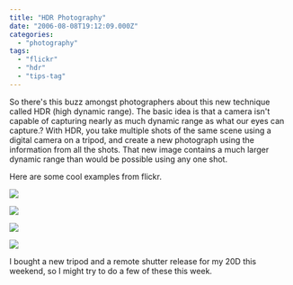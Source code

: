 ```yaml
---
title: "HDR Photography"
date: "2006-08-08T19:12:09.000Z"
categories: 
  - "photography"
tags: 
  - "flickr"
  - "hdr"
  - "tips-tag"
---
```


So there's this buzz amongst photographers about this new technique called HDR (high dynamic range). The basic idea is that a camera isn't capable of capturing nearly as much dynamic range as what our eyes can capture.? With HDR, you take multiple shots of the same scene using a digital camera on a tripod, and create a new photograph using the information from all the shots. That new image contains a much larger dynamic range than would be possible using any one shot.

Here are some cool examples from flickr.

![](http://static.flickr.com/63/207279509_4d011fe50b.jpg?v=0)

![](http://static.flickr.com/77/209874145_74a74e4b4d.jpg?v=0)

![](http://static.flickr.com/45/209151275_510dad0f22.jpg?v=0)

![](http://static.flickr.com/42/101533630_c68ffc4065.jpg?v=0)

I bought a new tripod and a remote shutter release for my 20D this weekend, so I might try to do a few of these this week.
